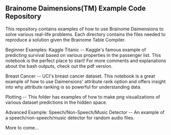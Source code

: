 Brainome Daimensions(TM) Example Code Repository
------------------------------------------------

This repository contains examples of how to use Brainome Daimensions to solve various real-life problems.
Each directory contains the files needed to reproduce a solution given the Brainome Table Compiler.

Beginner Examples:
Kaggle Titanic -- Kaggle's famous example of predicting survival based on various properties in the passenger list. This notebook is the perfect place to start! For more comments and explanations about the bash outputs, check out the pdf version.

Breast Cancer -- UCI's breast cancer dataset. This notebook is a great example of how to use Daimensions' attribute rank option and offers insight into why attribute ranking is so powerful for understanding data.

Plotting -- This folder has examples of how to make png visualizations of various dataset predictions in the hidden space.

Advanced Example:
Speech/Non-Speech/Music Detector -- An example of a speech/non-speech/music detector for random audio files.

More to come...
